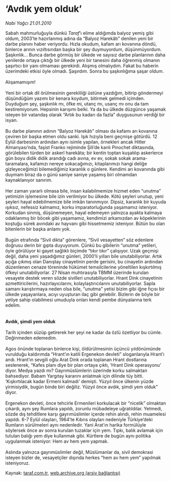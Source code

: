 # ‘Avdık yem olduk’

*Nabi Yağcı 21.01.2010*

<div class="yazi">Sabah mahmurluğuyla dünkü <i>Taraf</i>’ı elime aldığımda balyoz yemiş gibi oldum, 2003’te hazırlanmış adına da “Balyoz Harekâtı” denilen yeni bir darbe planını haber veriyordu. Hızla okudum, kafam arı kovanına döndü, binlerce arının vızıltısından başka bir şey duymuyordum, düşünmüyordum. Şaşkınlık... Bunca darbe görmüş bir ülkede ve sayısız darbe planlarının daha yenilerde ortaya çıktığı bir ülkede yeni bir tanesini daha öğrenmiş olmanın şaşırtıcı bir yanı olmaması gerekirdi. Alışmış olmalıydım. Fakat bu haberin üzerimdeki etkisi öyle olmadı. Şaşırdım. Sonra bu şaşkınlığıma şaşar oldum. <br/><br/>Alışamamışım! <br/><br/>Yeni bir ortak dil örülmesinin gerekliliği üstüne yazdığım, bitirip göndermeyi düşündüğüm yazımı bir kenara koydum, bitirmek gelmedi içimden. Duyduğum şey, şaşkınlık mı, öfke mi, utanç mı, usanç mı onu da tam kestiremiyorum. Hepsinin karışımı belki. Ya da bu ülkede düzgünce yaşamak isteyen bir vatandaş olarak “Artık bu kadarı da fazla” duygusunun verdiği bir isyan. <br/><br/>Bu darbe planının adının “Balyoz Harekâtı” olması da kafamı arı kovanına çeviren bir başka etmen oldu sanki. Işık hızıyla beni geçmişe götürdü. 12 Eylül darbesinin ardından aynı isimle yapılan, örnekleri ancak Hitler Almanyası’nda, faşist Franko rejiminde Şili’de kanlı Pinochet diktasında, görülebilen türden bir askerî harekâta; bir kentin toptan kuşatılıp askerlerce gün boyu didik didik arandığı cadı avına, ev ev, sokak sokak arama-taramalara, kafamızı nereye sokacağımızı, kitaplarımızı hangi deliğe gizleyeceğimizi bilemediğimiz karanlık o günlere. Kendimi arı kovanında gibi duymam biraz da o günü saniye saniye yaşamış biri olmamdan kaynaklanıyor sanırım. <br/><br/>Her zaman yararlı olmasa bile, insan kalabilmemize hizmet eden “unutma” yetimizin işlemesine bile izin verilmiyor bu ülkede. Kötü şeyleri unutup, yeni şeyleri hayal edebilmemize bile imkân tanınmıyor. Dipsiz, karanlık bir kuyuda ışıksız, nefessiz kalmamız, korku imparatorluğunda yaşamamız isteniyor. Korkudan sinmiş, düşünemeyen, hayal edemeyen yalnızca ayakta kalmaya odaklanmış bir böcek gibi yaşamamız, kendimizi arkamızdan av köpeklerinin koştuğu sürek avındaki av hayvanı gibi hissetmemiz isteniyor. Bütün bu olan bitenlerin bir başka anlamı yok. <br/><br/>Bugün etrafında “Sivil dikta” görenlere, “Sivil vesayetten” söz edenlere doğrusu derin bir gıpta duyuyorum. Çünkü bu gibilerin “unutma” yetileri, öyle görülüyor ki gayet sağlıklı biçimde “tıkır tıkır” çalışıyor. Uzak geçmişi değil, daha yeni yaşadığımız günleri, 2000’li yılları bile unutabiliyorlar. Artık açığa çıkmış olan Danıştay cinayetinin perde gerisini, bu cinayetin ardından düzenlenen cenaze töreninde hükümet temsilcilerine yöneltilen kışkırtılmış öfkeyi unutabiliyorlar. 27 Nisan muhtırasıyla TBMM üzerinde kurulan vesayete destek veren sözde sivilleri unutabiliyorlar. Hrant Dink cinayetinin azmettiricilerini, hazırlayıcılarını, kolaylaştırıcılarını unutabiliyorlar. Sapla samanı karıştırmaya neden olsa bile, “unutma” yetisi bizim gibi iğne fıçısı bir ülkede yaşayanlara, acıyı uyuşturan ilaç gibi gelebilir. Bizlerin de böyle bir yetiye sahip olabilmesi umuduyla onları kendi pembe dünyalarına terk edelim. <b><br/><br/><br/>Avdık, şimdi yem olduk</b> <br/><br/>Tarih içinden süzüp getirerek her şeyi ne kadar da özlü özetliyor bu cümle. Değinmeden edemedim. <br/><br/>Agos önünde toplanan binlerce kişi, öldürülmesinin üçüncü yıldönümünde vurulduğu kaldırımda “Hrant’ın katili Ergenekon devleti” sloganlarıyla Hrant’ı andı. Hrant’ın sevgili oğlu Arat Dink orada toplanan Hrant dostlarına seslenerek, “Kafes planı diye bir plan ortaya çıktı, ‘Hrant Dink operasyonu’ diyor. Medya yazdı mı? Gayrımüslümlerin üzerinde korku salmaktan bahsediyor. Babam Yargıtay kararını anlatmak için dilinde tüy bitti. ‘Kışkırtılacak kadar Ermeni kalmadı’ demişti. Yüzyıl önce ülkenin yüzde yirmisiydik, bugün binde biri değiliz. Yüzyıl önce avdık, şimdi yem olduk” diyor. <br/><br/>Ergenekon devleti, önce tehcirle Ermenileri korkulacak bir “nicelik” olmaktan çıkardı, aynı şey Rumlara yapıldı, zorunlu mübadeleye uğratıldılar. Yetmedi, sözde dış tehditlere karşı gayrımüslimler içerde rehin alındı, rehin muamelesi yapıldı. 6-7 Eylül olayları, 1964’te Kıbrıs olayları nedeniyle Türkiye’deki Rumların sürülmeleri aynı nedenledir. Yani Arat’ın harika formülüyle söylersek önce av sonra kurulan tuzaklar için yem. Tıpkı, balık avlamak için tutulan balığı yem diye kullanmak gibi. Kürtlere de bugün aynı politika uygulanmak isteniyor: Hem av hem yem yapmak. <br/><br/>Aslında yalnızca gayrımüslimler değil, Müslümanlar da, sivil demokrasi isteyen bizler de, vesayetçiler dışında herkes “hem av hem yem” yapılmak isteniyoruz.</div>

Kaynak: [taraf.com.tr](http://taraf.com.tr:80/makale/9620.htm), [web.archive.org (arşiv bağlantısı)](http://web.archive.org/web/20100331020753/http://taraf.com.tr:80/makale/9620.htm)
